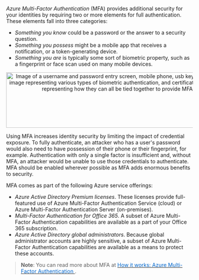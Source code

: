 

*Azure Multi-Factor Authentication* (MFA) provides additional security for your identities by requiring two or more elements for full authentication. These elements fall into three categories:

- *Something you know* could be a password or the answer to a security question.
- *Something you possess* might be a mobile app that receives a notification, or a token-generating device.
- *Something you are* is typically some sort of biometric property, such as a fingerprint or face scan used on many mobile devices.

<p style="text-align:center;"><img src="../Linked_Image_Files/mfa.png" width="600" height="150" alt="Image of a username and password entry screen, mobile phone, usb key, smart card, image representing various types of biometric authentication, and certificate all in a line, representing how they can all be tied together to provide MFA"></p>



Using MFA increases identity security by limiting the impact of credential exposure. To fully authenticate, an attacker who has a user's password would also need to have possession of their phone or their fingerprint, for example. Authentication with only a single factor is insufficient and, without MFA, an attacker would be unable to use those credentials to authenticate. MFA should be enabled wherever possible as MFA adds enormous benefits to security.

MFA comes as part of the following Azure service offerings:

- *Azure Active Directory Premium licenses*. These licenses provide full-featured use of Azure Multi-Factor Authentication Service (cloud) or Azure Multi-Factor Authentication Server (on-premises).
- *Multi-Factor Authentication for Office 365*. A subset of Azure Multi-Factor Authentication capabilities are available as a part of your Office 365 subscription.
- *Azure Active Directory global administrators*. Because global administrator accounts are highly sensitive, a subset of Azure Multi-Factor Authentication capabilities are available as a means to protect these accounts.



> **Note**: You can read more about MFA at <a href="https://docs.microsoft.com/en-us/azure/active-directory/authentication/concept-mfa-howitworks" target="_blank"><span style="color: #0066cc;" color="#0066cc">How it works: Azure Multi-Factor Authentication </span></a>.
